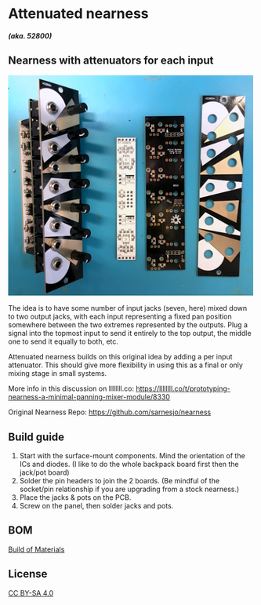 # Attenuated nearness
##### (aka. *52800*)
## Nearness with attenuators for each input

<img src="nearnessatt.jpg" width="500">

The idea is to have some number of input jacks (seven, here) mixed down to two output jacks, with each input representing a fixed pan position somewhere between the two extremes represented by the outputs. Plug a signal into the topmost input to send it entirely to the top output, the middle one to send it equally to both, etc.

Attenuated nearness builds on this original idea by adding a per input attenuator. This should give more flexibility in using this as a final or only mixing stage in small systems.

More info in this discussion on llllllll.co:
https://llllllll.co/t/prototyping-nearness-a-minimal-panning-mixer-module/8330

Original Nearness Repo: https://github.com/sarnesjo/nearness

## Build guide
1. Start with the surface-mount components. Mind the orientation of the ICs and diodes. (I like to do the whole backpack board first then the jack/pot board)
1. Solder the pin headers to join the 2 boards. (Be mindful of the socket/pin relationship if you are upgrading from a stock nearness.)
1. Place the jacks & pots on the PCB.
1. Screw on the panel, then solder jacks and pots.

## BOM
<a href="nearness_att_bom.csv">Build of Materials</a>

## License
[CC BY-SA 4.0](http://creativecommons.org/licenses/by-sa/4.0/)
